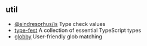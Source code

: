 ## util

- [@sindresorhus/is](https://github.com/sindresorhus/is) Type check values
- [type-fest](https://github.com/sindresorhus/type-fest) A collection of essential TypeScript types
- [globby](https://github.com/sindresorhus/globby) User-friendly glob matching